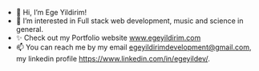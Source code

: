 - 👋 Hi, I’m Ege Yildirim!
- 👀 I’m interested in Full stack web development, music and science in general.
- ✨ Check out my Portfolio website www.egeyildirim.com
- 📫 You can reach me by my email egeyildirimdevelopment@gmail.com, my linkedin profile https://www.linkedin.com/in/egeyildev/. 

<!---
egeyil/egeyil is a ✨ special ✨ repository because its `README.md` (this file) appears on your GitHub profile.
You can click the Preview link to take a look at your changes.
--->
